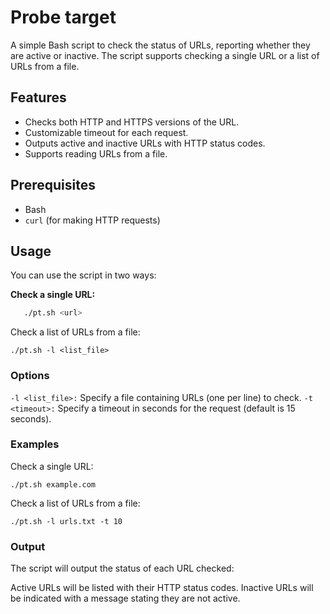# Probe target

A simple Bash script to check the status of URLs, reporting whether they are active or inactive. The script supports checking a single URL or a list of URLs from a file.

## Features

- Checks both HTTP and HTTPS versions of the URL.
- Customizable timeout for each request.
- Outputs active and inactive URLs with HTTP status codes.
- Supports reading URLs from a file.

## Prerequisites

- Bash
- `curl` (for making HTTP requests)

## Usage

You can use the script in two ways:

**Check a single URL:**

```bash
   ./pt.sh <url>
```
Check a list of URLs from a file:
```
./pt.sh -l <list_file>
```
### Options
`-l <list_file>:` Specify a file containing URLs (one per line) to check.
`-t <timeout>:` Specify a timeout in seconds for the request (default is 15 seconds).
### Examples
Check a single URL:

```
./pt.sh example.com
```
Check a list of URLs from a file:

```
./pt.sh -l urls.txt -t 10
```
### Output
The script will output the status of each URL checked:

Active URLs will be listed with their HTTP status codes.
Inactive URLs will be indicated with a message stating they are not active.
